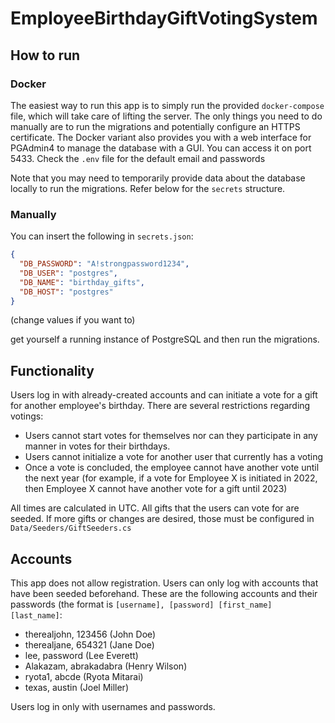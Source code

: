 # EmployeeBirthdayGiftVotingSystem

## How to run
### Docker
The easiest way to run this app is to simply run the provided ``docker-compose`` file, which will take care of lifting the server. The only things you need to do manually are to run the migrations and potentially
configure an HTTPS certificate. The Docker variant also provides you with a web interface for PGAdmin4 to manage the database with a GUI. You can access it on port 5433. Check the ``.env`` file for the default email and passwords

Note that you may need to temporarily provide data about the database locally to run the migrations. Refer below for the ``secrets`` structure.

### Manually
You can insert the following in ``secrets.json``:
```json
{
  "DB_PASSWORD": "A!strongpassword1234",
  "DB_USER": "postgres",
  "DB_NAME": "birthday_gifts",
  "DB_HOST": "postgres"
}
```

(change values if you want to)

get yourself a running instance of PostgreSQL and then run the migrations.

## Functionality
Users log in with already-created accounts and can initiate a vote for a gift for another employee's birthday. There are several restrictions regarding votings:
- Users cannot start votes for themselves nor can they participate in any manner in votes for their birthdays.
- Users cannot initialize a vote for another user that currently has a voting
- Once a vote is concluded, the employee cannot have another vote until the next year (for example, if a vote for Employee X is initiated in 2022, then Employee X cannot have another vote for a gift until 2023)

All times are calculated in UTC. All gifts that the users can vote for are seeded. If more gifts or changes are desired, those must be configured in ``Data/Seeders/GiftSeeders.cs``

## Accounts
This app does not allow registration. Users can only log with accounts that have been seeded beforehand. These are the following accounts and their passwords (the format is ``[username], [password] [first_name] [last_name]``:
- therealjohn, 123456 (John Doe)
- therealjane, 654321 (Jane Doe)
- lee, password (Lee Everett)
- Alakazam, abrakadabra (Henry Wilson)
- ryota1, abcde (Ryota Mitarai)
- texas, austin (Joel Miller)

Users log in only with usernames and passwords.
